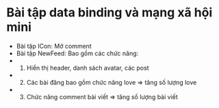 # Bài tập data binding và mạng xã hội mini 

- Bài tập ICon: Mở comment <DataBinding />
- Bài tập NewFeed: Bao gồm các chức năng:
- 1.  Hiển thị header, danh sách avatar, các post
- 2.  Các bài đăng bao gồm chức năng love => tăng số lượng love
- 3.  Chức năng comment bài viết => tăng số lượng bài viết
